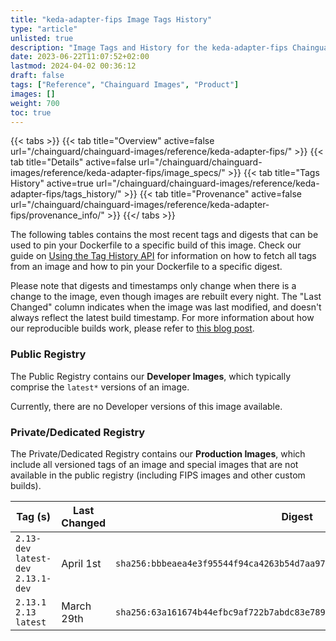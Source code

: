 ```yaml
---
title: "keda-adapter-fips Image Tags History"
type: "article"
unlisted: true
description: "Image Tags and History for the keda-adapter-fips Chainguard Image"
date: 2023-06-22T11:07:52+02:00
lastmod: 2024-04-02 00:36:12
draft: false
tags: ["Reference", "Chainguard Images", "Product"]
images: []
weight: 700
toc: true
---
```


{{< tabs >}}
{{< tab title="Overview" active=false url="/chainguard/chainguard-images/reference/keda-adapter-fips/" >}}
{{< tab title="Details" active=false url="/chainguard/chainguard-images/reference/keda-adapter-fips/image_specs/" >}}
{{< tab title="Tags History" active=true url="/chainguard/chainguard-images/reference/keda-adapter-fips/tags_history/" >}}
{{< tab title="Provenance" active=false url="/chainguard/chainguard-images/reference/keda-adapter-fips/provenance_info/" >}}
{{</ tabs >}}

The following tables contains the most recent tags and digests that can be used to pin your Dockerfile to a specific build of this image. Check our guide on [Using the Tag History API](/chainguard/chainguard-images/using-the-tag-history-api/) for information on how to fetch all tags from an image and how to pin your Dockerfile to a specific digest.

Please note that digests and timestamps only change when there is a change to the image, even though images are rebuilt every night. The "Last Changed" column indicates when the image was last modified, and doesn't always reflect the latest build timestamp. For more information about how our reproducible builds work, please refer to [this blog post](https://www.chainguard.dev/unchained/reproducing-chainguards-reproducible-image-builds).

### Public Registry
The Public Registry contains our **Developer Images**, which typically comprise the `latest*` versions of an image.

Currently, there are no Developer versions of this image available.

### Private/Dedicated Registry
The Private/Dedicated Registry contains our **Production Images**, which include all versioned tags of an image and special images that are not available in the public registry (including FIPS images and other custom builds).

| Tag (s)                               | Last Changed | Digest                                                                    |
|---------------------------------------|--------------|---------------------------------------------------------------------------|
|  `2.13-dev` `latest-dev` `2.13.1-dev` | April 1st    | `sha256:bbbeaea4e3f95544f94ca4263b54d7aa9703ad5f2a2f9d28d310b5862db40c1a` |
|  `2.13.1` `2.13` `latest`             | March 29th   | `sha256:63a161674b44efbc9af722b7abdc83e789ed6e0e9fa6a7fdb16b71eb143dd270` |

